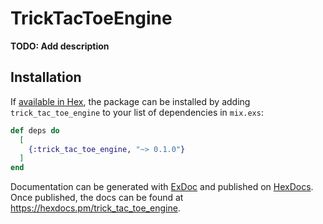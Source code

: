 # TrickTacToeEngine

**TODO: Add description**

## Installation

If [available in Hex](https://hex.pm/docs/publish), the package can be installed
by adding `trick_tac_toe_engine` to your list of dependencies in `mix.exs`:

```elixir
def deps do
  [
    {:trick_tac_toe_engine, "~> 0.1.0"}
  ]
end
```

Documentation can be generated with [ExDoc](https://github.com/elixir-lang/ex_doc)
and published on [HexDocs](https://hexdocs.pm). Once published, the docs can
be found at <https://hexdocs.pm/trick_tac_toe_engine>.

